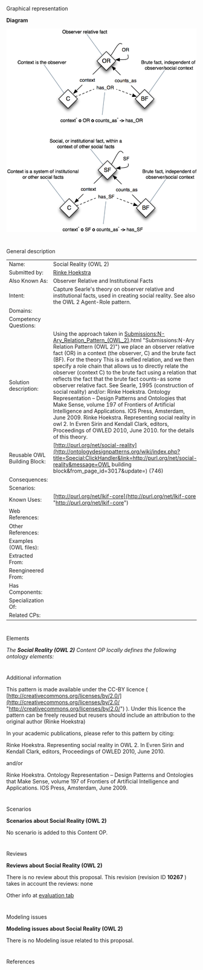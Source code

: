 # 

 Graphical representation



__Diagram__ 





[![Image:Relative-facts.png](images/2/2a/Relative-facts.png)](../Image/Relative-facts.png "Image:Relative-facts.png")





# 

 General description




|  |  |
| --- | --- |
|  Name:  |  Social Reality (OWL 2)  |
|  Submitted by:  | [Rinke Hoekstra](http://ontologydesignpatterns.org/wiki/index.php?title=User:Rinke_Hoekstra&action=edit&redlink=1 "User:Rinke Hoekstra (not yet written)")  |
|  Also Known As:  |  Observer Relative and Institutional Facts  |
|  Intent:  |  Capture Searle's theory on observer relative and institutional facts, used in creating social reality. See also the OWL 2 Agent-Role pattern.  |
|  Domains:  |  |
|  Competency Questions:  |  |
|  Solution description:  |  Using the approach taken in [Submissions:N-Ary\_Relation\_Pattern\_(OWL\_2)](../Submissions/N-Ary_Relation_Pattern_(OWL_2)).html "Submissions:N-Ary Relation Pattern (OWL 2)")  we place an observer relative fact (OR) in a context (the observer, C) and the brute fact (BF). For the theory This is a reified relation, and we then specify a role chain that allows us to directly relate the observer (context C) to the brute fact using a relation that reflects the fact that the brute fact counts-as some observer relative fact. See Searle, 1995 (construction of social reality) and/or:  Rinke Hoekstra. Ontology Representation – Design Patterns and Ontologies that Make Sense, volume 197 of Frontiers of Artificial Intelligence and Applications. IOS Press, Amsterdam, June 2009.  Rinke Hoekstra. Representing social reality in owl 2. In Evren Sirin and Kendall Clark, editors, Proceedings of OWLED 2010, June 2010.  for the details of this theory.  |
|  Reusable OWL Building Block:  | [http://purl.org/net/social-reality](http://ontologydesignpatterns.org/wiki/index.php?title=Special:ClickHandler&link=http://purl.org/net/social-reality&message=OWL building block&from_page_id=3017&update=)  (746)  |
|  Consequences:  |  |
|  Scenarios:  |  |
|  Known Uses:  | [http://purl.org/net/lkif-core](http://purl.org/net/lkif-core "http://purl.org/net/lkif-core")  |
|  Web References:  |  |
|  Other References:  |  |
|  Examples (OWL files):  |  |
|  Extracted From:  |  |
|  Reengineered From:  |  |
|  Has Components:  |  |
|  Specialization Of:  |  |
|  Related CPs:  |  |



  





# 

 Elements



_The
 __Social Reality (OWL 2)__ 
 Content OP locally defines the following ontology elements:_ 




# 

 Additional information



 This pattern is made available under the CC-BY licence (
 [http://creativecommons.org/licenses/by/2.0/](http://creativecommons.org/licenses/by/2.0/ "http://creativecommons.org/licenses/by/2.0/") 
 ). Under this licence the pattern can be freely reused but reusers should include an attribution to the original author (Rinke Hoekstra)
 



 In your academic publications, please refer to this pattern by citing:
 



 Rinke Hoekstra. Representing social reality in OWL 2. In Evren Sirin and Kendall Clark, editors, Proceedings of OWLED 2010, June 2010.
 



 and/or
 



 Rinke Hoekstra. Ontology Representation – Design Patterns and Ontologies that Make Sense, volume 197 of Frontiers of Artificial Intelligence and Applications. IOS Press, Amsterdam, June 2009.
 



# 

 Scenarios




__Scenarios about Social Reality (OWL 2)__ 


 No scenario is added to this Content OP.
 




# 

 Reviews




__Reviews about Social Reality (OWL 2)__ 


 There is no review about this proposal.
This revision (revision ID
 __10267__ 
 ) takes in account the reviews: none
 



 Other info at
 [evaluation tab](http://ontologydesignpatterns.org/wiki/index.php?title=Submissions:Social_Reality_%28OWL_2%29&action=evaluation "http://ontologydesignpatterns.org/wiki/index.php?title=Submissions:Social_Reality_%28OWL_2%29&action=evaluation") 





  





# 

 Modeling issues




__Modeling issues about Social Reality (OWL 2)__ 


 There is no Modeling issue related to this proposal.
 




  





# 

 References